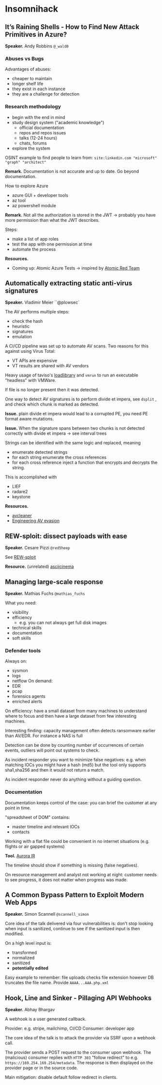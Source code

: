 # Insomnihack
## It’s Raining Shells - How to Find New Attack Primitives in Azure?
**Speaker.** Andy Robbins `@_wald0`

### Abuses vs Bugs

Advantages of abuses:
- cheaper to maintain
- longer shelf life
- they exist in each instance
- they are a challenge for detection

### Research methodology
- begin with the end in mind
- study design system ("academic knowledge")
	- official documentation
	- repos and repos issues
	- talks (12-24 hours)
	- chats, forums
- explore the system

OSINT example to find people to learn from:
`site:linkedin.com "microsoft" "graph" "architect"`

**Remark.** Documentation is not accurate and up to date. Go beyond documentation.

How to explore Azure

- azure GUI + developer tools
- az tool
- az powershell module

**Remark.** Not all the authorization is stored in the JWT -> probably you have more permission than what the JWT describes.

Steps:
- make a list of app roles
- test the app with one permission at time
- automate the process

**Resources.**
- Coming up: Atomic Azure Tests -> inspired by [Atomic Red Team](https://github.com/redcanaryco/atomic-red-team/)

## Automatically extracting static anti-virus signatures
**Speaker.** Vladimir Meier ``@plowsec`

The AV performs multiple steps:
- check the hash
- heuristic
- signatures
- emulation

A CI/CD pipeline was set up to automate AV scans. Two reasons for this against using Virus Total:
- VT APIs are expensive
- VT results are shared with AV vendors

Heavy usage of taviso's [loadlibrary](https://github.com/taviso/loadlibrary) and `vmrun` to run an executable "headless" with VMWare.

If file is no longer present then it was detected.

One way to detect AV signatures is to perform divide et impera, see `dsplit` , and check which chunk is marked as detected.

**Issue.** plain divide et impera would lead to a corrupted PE, you need PE format aware mutations.

**Issue.** When the signature spans between two chunks is not detected correctly with divide et impera -> see interval trees

Strings can be identified with the same logic and replaced, meaning
- enumerate detected strings
- for each string enumerate the cross references
- for each cross reference inject a function that encrypts and decrypts the string. 

This is accomplished with
- LIEF
- radare2
- keystone

**Resources.**
* [avcleaner](https://github.com/scrt/avcleaner)
* [Engineering AV evasion](https://blog.scrt.ch/2020/06/19/engineering-antivirus-evasion/)

## REW-sploit: dissect payloads with ease
**Speaker.** Cesare Pizzi `@red5heep`

See [REW-sploit](https://github.com/REW-sploit/REW-sploit)

**Resource.** (unrelated) [asciicinema](https://asciinema.org/)

## **Managing large-scale response**  
**Speaker.**  Mathias Fuchs  `@mathias_fuchs`

What you need: 
- visibility
- efficiency
	- e.g. you can not always get full disk images
- technical skills
- documentation
- soft skills

### Defender tools
Always on:
- sysmon
- logs
- netflow
On demand:
- EDR
- pcap
- forensics agents
- enriched alerts

On efficiency: have a small dataset from many machines to understand where to focus and then have a large dataset from few interesting machines.

Interesting finding: capacity management often detects ransomware earlier than AV/EDR. For instance a NAS is full

Detection can be done by counting number of occurrences of certain events, outliers will point out systems to check.

As incident responder you want to minimize false negatives: e.g. when matching IOCs you might have a hash (md5) but the tool only supports  sha1,sha256 and then it would not return a match.

As incident responder never do anything without a guiding question.

### Documentation
Documentation keeps control of the case: you can brief the customer at any point in time.

"spreadsheet of DOM" contains:
- master timeline and relevant IOCs
- contacts

Working with a flat file could be convenient in no internet situations (e.g. flights or air gapped systems)

**Tool.** [Aurora IR](https://www.sans.org/tools/aurora-ir/)

The timeline should show if something is missing (false negatives).

On resource management and analyst not working at night: customer needs to see progress, it does not matter when progress was made.

## A Common Bypass Pattern to Exploit Modern Web Apps
**Speaker.** Simon Scannell `@scannell_simon`

Core idea of the talk delivered via four vulnerabilities is: don't stop looking when input is sanitized, continue to see if the sanitized input is then modified.

On a high level input is:
- transformed
- normalized
- sanitized
- **potentially edited** 

Easy example to remember: file uploads checks file extension however DB truncates the file name. Provide `AAAA...AAA.php.xml`

## Hook, Line and Sinker - Pillaging API Webhooks
**Speaker.** Abhay Bhargav

A webhook is a user generated callback. 

Provider: e.g. stripe, mailchimp, CI/CD 
Consumer: developer app

The core idea of the talk is to attack the provider via SSRF upon a webhook call.

The provider sends a POST request to the consumer upon webhook. The (malicious) consumer replies with `HTTP 303`  "follow redirect" to e.g. `https://169.254.169.254/metadata`. The response is then displayed on the provider page or in the source code.

Main mitigation: disable default follow redirect in clients.